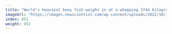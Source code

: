 ```yaml
---
title: "World's heaviest bony fish weighs in at a whopping 2744 kilograms"
imageUrl: "https://images.newscientist.com/wp-content/uploads/2022/10/14135900/SEI_129417405.jpg?width=600"
index: 451
weight: 451
---
```

